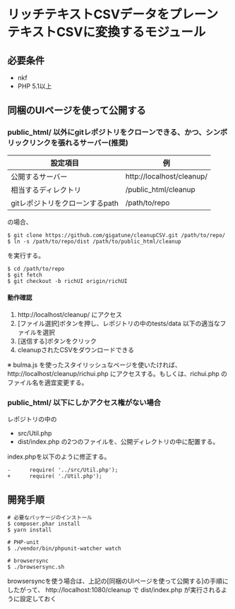 # リッチテキストCSVデータをプレーンテキストCSVに変換するモジュール

## 必要条件

- nkf
- PHP 5.1以上

## 同梱のUIページを使って公開する

### public_html/ 以外にgitレポジトリをクローンできる、かつ、シンボリックリンクを張れるサーバー(推奨)

| 設定項目 | 例 |
|--|--|
| 公開するサーバー |  http://localhost/cleanup/ |
| 相当するディレクトリ | /public_html/cleanup |
| gitレポジトリをクローンするpath | /path/to/repo |

の場合、

```
$ git clone https://github.com/gigatune/cleanupCSV.git /path/to/repo/
$ ln -s /path/to/repo/dist /path/to/public_html/cleanup
```
を実行する。

```
$ cd /path/to/repo
$ git fetch
$ git checkout -b richUI origin/richUI
```


#### 動作確認

1. http://localhost/cleanup/ にアクセス
2. [ファイル選択]ボタンを押し、レポジトリの中のtests/data 以下の適当なファイルを選択
3. [送信する]ボタンをクリック
4. cleanupされたCSVをダウンロードできる

※ bulma.js を使ったスタイリッシュなページを使いたければ、http://localhost/cleanup/richui.php にアクセスする。もしくは、richui.php のファイル名を適宜変更する。


### public_html/ 以下にしかアクセス権がない場合

レポジトリの中の
- src/Util.php
- dist/index.php
の2つのファイルを、公開ディレクトリの中に配置する。

index.phpを以下のように修正する。

```
-      require( '../src/Util.php');
+      require( './Util.php');
```

## 開発手順

```
# 必要なパッケージのインストール
$ composer.phar install
$ yarn install

# PHP-unit
$ ./vendor/bin/phpunit-watcher watch

# browsersync
$ ./browsersync.sh
```

browsersyncを使う場合は、上記の[同梱のUIページを使って公開する]の手順にしたがって、
 http://localhost:1080/cleanup で dist/index.php が実行されるように設定しておく



